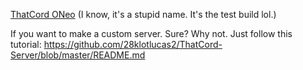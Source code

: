 [ThatCord ONeo](https://turbowarp.org/572613405/embed?cloud_host=wss://c06b81b5-ce4b-44c9-a8b6-da2d6141f4ae.id.repl.co&autoplay) (I know, it's a stupid name. It's the test build lol.)

If you want to make a custom server. Sure? Why not.
Just follow this tutorial:
https://github.com/28klotlucas2/ThatCord-Server/blob/master/README.md
